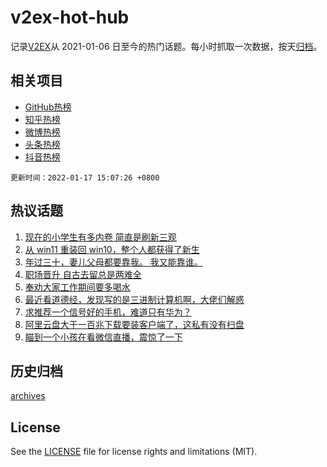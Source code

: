 # v2ex-hot-hub

 记录[V2EX](https://www.v2ex.com/)从 2021-01-06 日至今的热门话题。每小时抓取一次数据，按天[归档](archives)。
 
 ## 相关项目

- [GitHub热榜](https://github.com/lonnyzhang423/github-hot-hub)
- [知乎热榜](https://github.com/lonnyzhang423/zhihu-hot-hub)
- [微博热榜](https://github.com/lonnyzhang423/weibo-hot-hub)
- [头条热榜](https://github.com/lonnyzhang423/toutiao-hot-hub)
- [抖音热榜](https://github.com/lonnyzhang423/douyin-hot-hub)


 `更新时间：2022-01-17 15:07:26 +0800`

## 热议话题

1. [现在的小学生有多内卷 简直是刷新三观](https://www.v2ex.com/t/828602)
1. [从 win11 重装回 win10，整个人都获得了新生](https://www.v2ex.com/t/828569)
1. [年过三十，妻儿父母都要靠我。 我又能靠谁。](https://www.v2ex.com/t/828680)
1. [职场晋升 自古去留总是两难全](https://www.v2ex.com/t/828670)
1. [奉劝大家工作期间要多喝水](https://www.v2ex.com/t/828645)
1. [最近看道德经，发现写的是三进制计算机啊，大佬们解惑](https://www.v2ex.com/t/828650)
1. [求推荐一个信号好的手机，难道只有华为？](https://www.v2ex.com/t/828613)
1. [阿里云盘大于一百兆下载要装客户端了，这私有没有扫盘](https://www.v2ex.com/t/828605)
1. [瞄到一个小孩在看微信直播，震惊了一下](https://www.v2ex.com/t/828618)

## 历史归档

[archives](archives)

## License

See the [LICENSE](LICENSE) file for license rights and limitations (MIT).
